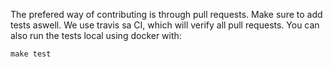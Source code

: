 The prefered way of contributing is through pull requests. Make sure to add
tests aswell. We use travis sa CI, which will verify all pull requests. You
can also run the tests local using docker with:

```
make test
```
